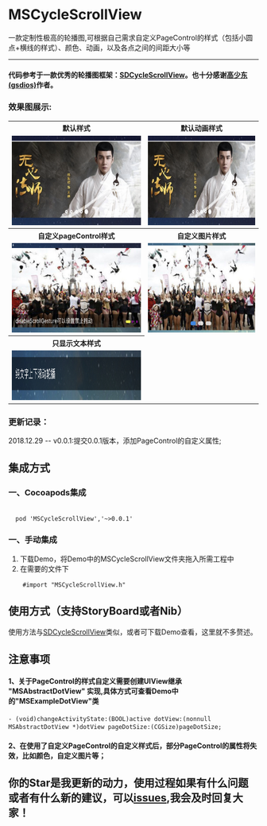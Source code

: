 # MSCycleScrollView
一款定制性极高的轮播图,可根据自己需求自定义PageControl的样式（包括小圆点+横线的样式）、颜色、动画，以及各点之间的间距大小等

---

#### 代码参考于一款优秀的轮播图框架：[SDCycleScrollView](https://github.com/gsdios/SDCycleScrollView.git)。也十分感谢[高少东(gsdios)](https://github.com/gsdios)作者。

### 效果图展示:

<table>
<tr>
<th>默认样式</th>
<th>默认动画样式</th>
</tr>
<tr>
<td><img src="https://github.com/lztbwlkj/MSCycleScrollView/blob/master/images/IMG_0568.jpg" width="320" height="180"></td>
<td><img src="https://github.com/lztbwlkj/MSCycleScrollView/blob/master/images/IMG_0568.jpg" width="320" height="180"></td>
</tr>
<tr>
<th>自定义pageControl样式</th>
<th>自定义图片样式 </th>
</tr>
<tr>
<td><img src="https://github.com/lztbwlkj/MSCycleScrollView/blob/master/images/IMG_0569.jpg" width="320" height="180"></td>
<td><img src="https://github.com/lztbwlkj/MSCycleScrollView/blob/master/images/IMG_0570.jpg" width="320" height="180"></td>
</tr> 
<tr>
<th>只显示文本样式</th>
</tr>
<tr>
<td><img src="https://github.com/lztbwlkj/MSCycleScrollView/blob/master/images/IMG_0571.jpg" width="350" height="100"></td>
</tr> 
</table>

### 更新记录：
2018.12.29 -- v0.0.1:提交0.0.1版本，添加PageControl的自定义属性;


## 集成方式

### 一、Cocoapods集成

```objc

  pod 'MSCycleScrollView','~>0.0.1'

```
### 一、手动集成
1. 下载Demo，将Demo中的MSCycleScrollView文件夹拖入所需工程中
2. 在需要的文件下

```objc
    #import "MSCycleScrollView.h"
```

## 使用方式（支持StoryBoard或者Nib）
使用方法与[SDCycleScrollView](https://github.com/gsdios/SDCycleScrollView.git)类似，或者可下载Demo查看，这里就不多赘述。


## 注意事项
#### 1、关于PageControl的样式自定义需要创建UIView继承 "MSAbstractDotView" 实现,具体方式可查看Demo中的"MSExampleDotView"类

```objc
- (void)changeActivityState:(BOOL)active dotView:(nonnull MSAbstractDotView *)dotView pageDotSize:(CGSize)pageDotSize;
```

#### 2、在使用了自定义PageControl的自定义样式后，部分PageControl的属性将失效，比如颜色，自定义图片等；


## 你的Star是我更新的动力，使用过程如果有什么问题或者有什么新的建议，可以[issues](https://github.com/lztbwlkj/MSCycleScrollView/issues/new),我会及时回复大家！